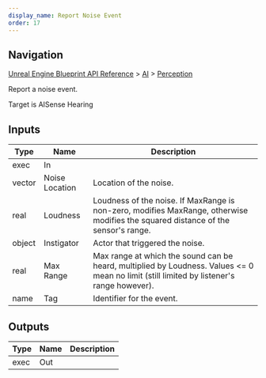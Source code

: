 ```yaml
---
display_name: Report Noise Event
order: 17
---
```

## Navigation

[Unreal Engine Blueprint API Reference](https://dev.epicgames.com/documentation/en-us/unreal-engine/BlueprintAPI) > [AI](https://dev.epicgames.com/documentation/en-us/unreal-engine/BlueprintAPI/AI) > [Perception](https://dev.epicgames.com/documentation/en-us/unreal-engine/BlueprintAPI/AI/Perception)

Report a noise event.

Target is AISense Hearing

## Inputs

| Type | Name | Description |
| --- | --- | --- |
| exec | In |  |
| vector | Noise Location | Location of the noise. |
| real | Loudness | Loudness of the noise. If MaxRange is non-zero, modifies MaxRange, otherwise modifies the squared distance of the sensor's range. |
| object | Instigator | Actor that triggered the noise. |
| real | Max Range | Max range at which the sound can be heard, multiplied by Loudness. Values \<= 0 mean no limit (still limited by listener's range however). |
| name | Tag | Identifier for the event. |

## Outputs

| Type | Name | Description |
| --- | --- | --- |
| exec | Out |  |
